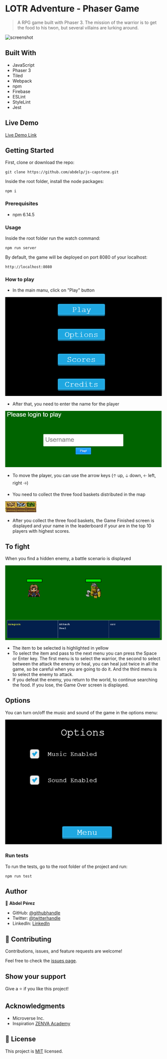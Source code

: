 # LOTR Adventure - Phaser Game

> A RPG game built with Phaser 3. The mission of the warrior is to get the food to his twon, but several villains are lurking around.

![screenshot](./app_screenshot.gif)

## Built With

- JavaScript
- Phaser 3
- Tiled
- Webpack
- npm
- Firebase
- ESLint
- StyleLint
- Jest

## Live Demo

[Live Demo Link](https://javascript-capstone.web.app)


## Getting Started

First, clone or download the repo:

```
git clone https://github.com/abdelp/js-capstone.git
```

Inside the root folder, install the node packages:

```
npm i
```

### Prerequisites

- npm 6.14.5


### Usage

Inside the root folder run the watch command:

```
npm run server
```

By default, the game will be deployed on port 8080 of your localhost:

```
http://localhost:8080
```

### How to play

* In the main manu, click on "Play" button

![step 1](./assets/step1.png)

* After that, you need to enter the name for the player

![step 2](./assets/step2.png)

* To move the player, you can use the arrow keys (🡡 up, 🡣 down, 🡠 left, right 🡢)

* You need to collect the three food baskets distributed in the map

![food](./assets/food.png)

* After you collect the three food baskets, the Game Finished screen is displayed and your name in the leaderboard if your are in the top 10 players with highest scores.

## To fight

When you find a hidden enemy, a battle scenario is displayed

![battle-scene](./assets/battle-scene.png)

* The item to be selected is highlighted in yellow
* To select the item and pass to the next menu you can press the Space or Enter key. The first menu is to select the warrior, the second to select between the attack the enemy or heal, you can heal just twice in all the game, so be careful when you are going to do it. And the third menu is to select the enemy to attack.
* If you defeat the enemy, you return to the world, to continue searching the food. If you lose, the Game Over screen is displayed.

## Options

You can turn on/off the music and sound of the game in the options menu:

![options](./assets/options.png)

### Run tests

To run the tests, go to the root folder of the project and run:

```
npm run test
```

## Author

👤 **Abdel Pérez**

- GitHub: [@githubhandle](https://github.com/AbdelP)
- Twitter: [@twitterhandle](https://twitter.com/AbdelPerez11)
- LinkedIn: [LinkedIn](https://linkedin.com/in/abdel-perez)


## 🤝 Contributing

Contributions, issues, and feature requests are welcome!

Feel free to check the [issues page](issues/).

## Show your support

Give a ⭐️ if you like this project!

## Acknowledgments

- Microverse Inc.
- Inspiration [ZENVA Academy](https://academy.zenva.com/)

## 📝 License

This project is [MIT](lic.url) licensed.